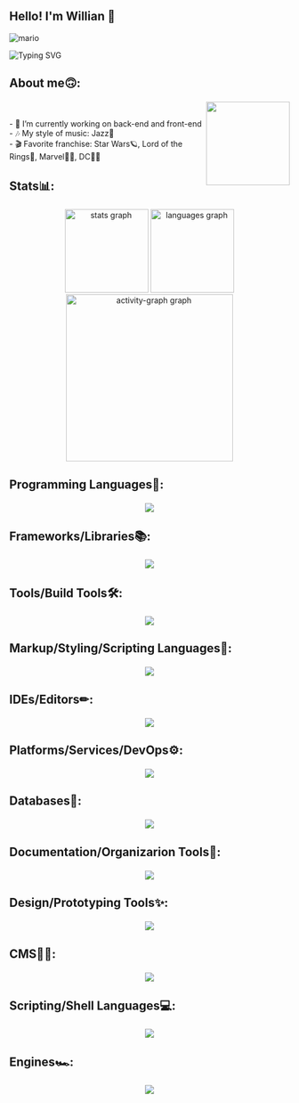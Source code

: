 <h2 align="left">Hello! I'm Willian 🖖</h2> 

![mario](https://github.com/user-attachments/assets/4d6b2fec-d6ff-4942-94d4-90544c4ca7a1)

![Typing SVG](https://readme-typing-svg.demolab.com?font=Fira+Code&pause=1000&color=9644CD&center=true&vCenter=true&width=1000&lines=Hello%2C+my+name+is+Willian+Richter+🖖;I+am+Software+Developer;Welcome+to+my+Github)

###

## <p width="25px" height="25px"> About me🙃:

<img align="right" height="150" src="https://github.com/user-attachments/assets/ee398c6f-9cbe-4b34-aa13-ea3f580cb1a7" /><br>

<p align="left">- 🔭 I’m currently working on back-end and front-end<br>- 🎶 My style of music: Jazz🎷<br>- 🎬 Favorite franchise: Star Wars🪐, Lord of the Rings🧙, Marvel🦸‍♂, DC🦸‍♂</p>

###

## <p width="25px" height="25px"> Stats📊:

<div align="center">
  <img src="https://github-readme-stats.vercel.app/api?username=Willian829&hide_title=false&hide_rank=false&show_icons=true&include_all_commits=true&count_private=true&disable_animations=false&theme=midnight-purple&locale=en&hide_border=false" height="150" alt="stats graph"  />
  <img src="https://github-readme-stats.vercel.app/api/top-langs?username=Willian829&locale=en&hide_title=false&layout=compact&card_width=320&langs_count=5&theme=midnight-purple&hide_border=false" height="150" alt="languages graph"  />
  <img src="https://github-readme-activity-graph.vercel.app/graph?username=Willian829&radius=16&theme=midnight-purple&area=true&order=5&hide_title=false&hide_border=true" height="300" alt="activity-graph graph"  />
</div>

###

## <p width="25px" height="25px"> Programming Languages🤖:

<p align="center">
  <a href="https://skillicons.dev">
    <img src="https://skillicons.dev/icons?i=java,php,py,c,cpp,cs,js,ts,ruby,lua,elixir,kotlin,arduino,go&perline=9" />
  </a>
</p>

###

## <p width="25px" height="25px"> Frameworks/Libraries📚:

<p align="center">
  <a href="https://skillicons.dev">
    <img src="https://skillicons.dev/icons?i=react,nodejs,tailwind,nextjs,babel,electron,nestjs,jquery,prisma,elysia,threejs,vue,vite,bootstrap,spring,dotnet&perline=9" />
  </a>
</p>

###

## <p width="25px" height="25px"> Tools/Build Tools🛠:

<p align="center">
  <a href="https://skillicons.dev">
    <img src="https://skillicons.dev/icons?i=yarn,bun,pnpm,npm,git,github&perline=9" />
  </a>
</p>

###

## <p width="25px" height="25px"> Markup/Styling/Scripting Languages🎨:

<p align="center">
  <a href="https://skillicons.dev">
    <img src="https://skillicons.dev/icons?i=html,css,sass&perline=9" />
  </a>
</p>

###

## <p width="25px" height="25px"> IDEs/Editors✏:

<p align="center">
  <a href="https://skillicons.dev">
    <img src="https://skillicons.dev/icons?i=eclipse,idea,phpstorm,pycharm,atom,sublime,vscode&perline=9" />
  </a>
</p>

###

## <p width="25px" height="25px"> Platforms/Services/DevOps⚙:

<p align="center">
  <a href="https://skillicons.dev">
    <img src="https://skillicons.dev/icons?i=azure,netlify&perline=9" />
  </a>
</p>

###

## <p width="25px" height="25px"> Databases🎲:

<p align="center">
  <a href="https://skillicons.dev">
    <img src="https://skillicons.dev/icons?i=mongodb,mysql&perline=9" />
  </a>
</p>

###

## <p width="25px" height="25px"> Documentation/Organizarion Tools📃:

<p align="center">
  <a href="https://skillicons.dev">
    <img src="https://skillicons.dev/icons?i=notion,obsidian&perline=9" />
  </a>
</p>

###

## <p width="25px" height="25px"> Design/Prototyping Tools✨:

<p align="center">
  <a href="https://skillicons.dev">
    <img src="https://skillicons.dev/icons?i=ps,figma&perline=9" />
  </a>
</p>

###

## <p width="25px" height="25px"> CMS👨‍💼:

<p align="center">
  <a href="https://skillicons.dev">
    <img src="https://skillicons.dev/icons?i=wordpress&perline=9" />
  </a>
</p>

###

## <p width="25px" height="25px"> Scripting/Shell Languages💻:

<p align="center">
  <a href="https://skillicons.dev">
    <img src="https://skillicons.dev/icons?i=powershell,bash&perline=9" />
  </a>
</p>

###

## <p width="25px" height="25px"> Engines🏎:

<p align="center">
  <a href="https://skillicons.dev">
    <img src="https://skillicons.dev/icons?i=godot&perline=9" />
  </a>
</p>

###


